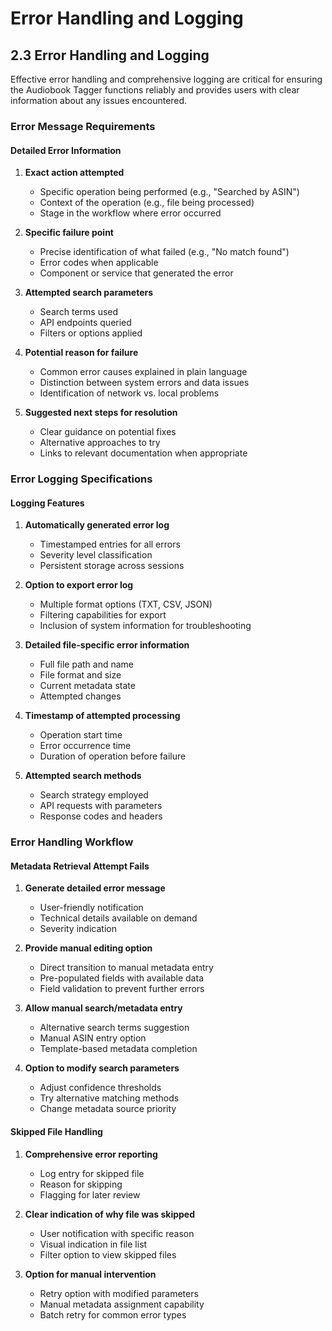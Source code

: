 # Error Handling and Logging

## 2.3 Error Handling and Logging

Effective error handling and comprehensive logging are critical for ensuring the Audiobook Tagger functions reliably and provides users with clear information about any issues encountered.

### Error Message Requirements

#### Detailed Error Information

1. **Exact action attempted**
   - Specific operation being performed (e.g., "Searched by ASIN")
   - Context of the operation (e.g., file being processed)
   - Stage in the workflow where error occurred

2. **Specific failure point**
   - Precise identification of what failed (e.g., "No match found")
   - Error codes when applicable
   - Component or service that generated the error

3. **Attempted search parameters**
   - Search terms used
   - API endpoints queried
   - Filters or options applied

4. **Potential reason for failure**
   - Common error causes explained in plain language
   - Distinction between system errors and data issues
   - Identification of network vs. local problems

5. **Suggested next steps for resolution**
   - Clear guidance on potential fixes
   - Alternative approaches to try
   - Links to relevant documentation when appropriate

### Error Logging Specifications

#### Logging Features

1. **Automatically generated error log**
   - Timestamped entries for all errors
   - Severity level classification
   - Persistent storage across sessions

2. **Option to export error log**
   - Multiple format options (TXT, CSV, JSON)
   - Filtering capabilities for export
   - Inclusion of system information for troubleshooting

3. **Detailed file-specific error information**
   - Full file path and name
   - File format and size
   - Current metadata state
   - Attempted changes

4. **Timestamp of attempted processing**
   - Operation start time
   - Error occurrence time
   - Duration of operation before failure

5. **Attempted search methods**
   - Search strategy employed
   - API requests with parameters
   - Response codes and headers

### Error Handling Workflow

#### Metadata Retrieval Attempt Fails

1. **Generate detailed error message**
   - User-friendly notification
   - Technical details available on demand
   - Severity indication

2. **Provide manual editing option**
   - Direct transition to manual metadata entry
   - Pre-populated fields with available data
   - Field validation to prevent further errors

3. **Allow manual search/metadata entry**
   - Alternative search terms suggestion
   - Manual ASIN entry option
   - Template-based metadata completion

4. **Option to modify search parameters**
   - Adjust confidence thresholds
   - Try alternative matching methods
   - Change metadata source priority

#### Skipped File Handling

1. **Comprehensive error reporting**
   - Log entry for skipped file
   - Reason for skipping
   - Flagging for later review

2. **Clear indication of why file was skipped**
   - User notification with specific reason
   - Visual indication in file list
   - Filter option to view skipped files

3. **Option for manual intervention**
   - Retry option with modified parameters
   - Manual metadata assignment capability
   - Batch retry for common error types